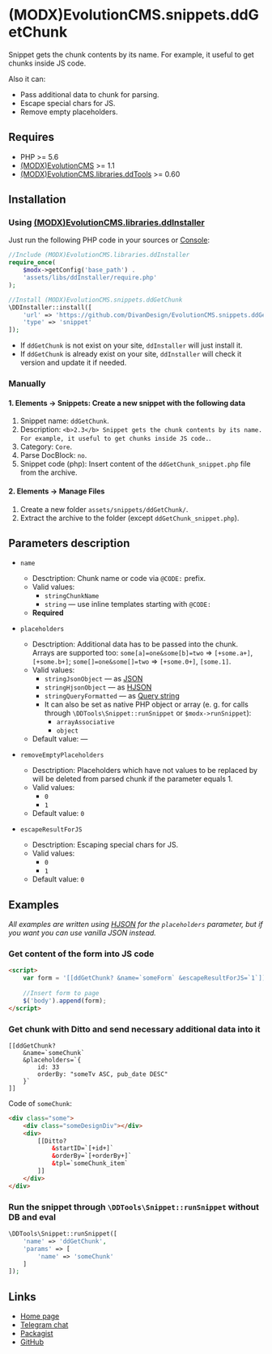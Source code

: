 # (MODX)EvolutionCMS.snippets.ddGetChunk

Snippet gets the chunk contents by its name. For example, it useful to get chunks inside JS code.

Also it can:
* Pass additional data to chunk for parsing.
* Escape special chars for JS.
* Remove empty placeholders.


## Requires

* PHP >= 5.6
* [(MODX)EvolutionCMS](https://github.com/evolution-cms/evolution) >= 1.1
* [(MODX)EvolutionCMS.libraries.ddTools](https://code.divandesign.ru/modx/ddtools) >= 0.60


## Installation


### Using [(MODX)EvolutionCMS.libraries.ddInstaller](https://github.com/DivanDesign/EvolutionCMS.libraries.ddInstaller)

Just run the following PHP code in your sources or [Console](https://github.com/vanchelo/MODX-Evolution-Ajax-Console):

```php
//Include (MODX)EvolutionCMS.libraries.ddInstaller
require_once(
	$modx->getConfig('base_path') .
	'assets/libs/ddInstaller/require.php'
);

//Install (MODX)EvolutionCMS.snippets.ddGetChunk
\DDInstaller::install([
	'url' => 'https://github.com/DivanDesign/EvolutionCMS.snippets.ddGetChunk',
	'type' => 'snippet'
]);
```

* If `ddGetChunk` is not exist on your site, `ddInstaller` will just install it.
* If `ddGetChunk` is already exist on your site, `ddInstaller` will check it version and update it if needed.


### Manually


#### 1. Elements → Snippets: Create a new snippet with the following data

1. Snippet name: `ddGetChunk`.
2. Description: `<b>2.3</b> Snippet gets the chunk contents by its name. For example, it useful to get chunks inside JS code.`.
3. Category: `Core`.
4. Parse DocBlock: `no`.
5. Snippet code (php): Insert content of the `ddGetChunk_snippet.php` file from the archive.


#### 2. Elements → Manage Files

1. Create a new folder `assets/snippets/ddGetChunk/`.
2. Extract the archive to the folder (except `ddGetChunk_snippet.php`).


## Parameters description

* `name`
	* Desctription: Chunk name or code via `@CODE:` prefix.
	* Valid values:
		* `stringChunkName`
		* `string` — use inline templates starting with `@CODE:`
	* **Required**
	
* `placeholders`
	* Desctription:
		Additional data has to be passed into the chunk.  
		Arrays are supported too: `some[a]=one&some[b]=two` => `[+some.a+]`, `[+some.b+]`; `some[]=one&some[]=two` => `[+some.0+]`, `[some.1]`.
	* Valid values:
		* `stringJsonObject` — as [JSON](https://en.wikipedia.org/wiki/JSON)
		* `stringHjsonObject` — as [HJSON](https://hjson.github.io/)
		* `stringQueryFormatted` — as [Query string](https://en.wikipedia.org/wiki/Query_string)
		* It can also be set as native PHP object or array (e. g. for calls through `\DDTools\Snippet::runSnippet` or `$modx->runSnippet`):
			* `arrayAssociative`
			* `object`
	* Default value: —
	
* `removeEmptyPlaceholders`
	* Desctription: Placeholders which have not values to be replaced by will be deleted from parsed chunk if the parameter equals 1.
	* Valid values:
		* `0`
		* `1`
	* Default value: `0`
	
* `escapeResultForJS`
	* Desctription: Escaping special chars for JS.
	* Valid values:
		* `0`
		* `1`
	* Default value: `0`


## Examples

_All examples are written using [HJSON](https://hjson.github.io/) for the `placeholders` parameter, but if you want you can use vanilla JSON instead._


### Get content of the form into JS code

```html
<script>
	var form = '[[ddGetChunk? &name=`someForm` &escapeResultForJS=`1`]]';
	
	//Insert form to page
	$('body').append(form);
</script>
```


### Get chunk with Ditto and send necessary additional data into it

```
[[ddGetChunk?
	&name=`someChunk`
	&placeholders=`{
		id: 33
		orderBy: "someTv ASC, pub_date DESC"
	}`
]]
```

Code of `someChunk`:

```html
<div class="some">
	<div class="someDesignDiv"></div>
	<div>
		[[Ditto?
			&startID=`[+id+]`
			&orderBy=`[+orderBy+]`
			&tpl=`someChunk_item`
		]]
	</div>
</div>
```


### Run the snippet through `\DDTools\Snippet::runSnippet` without DB and eval

```php
\DDTools\Snippet::runSnippet([
	'name' => 'ddGetChunk',
	'params' => [
		'name' => 'someChunk'
	]
]);
```


## Links

* [Home page](https://code.divandesign.ru/modx/ddgetchunk)
* [Telegram chat](https://t.me/dd_code)
* [Packagist](https://packagist.org/packages/dd/evolutioncms-snippets-ddgetchunk)
* [GitHub](https://github.com/DivanDesign/EvolutionCMS.snippets.ddGetChunk)


<link rel="stylesheet" type="text/css" href="https://raw.githack.com/DivanDesign/CSS.ddMarkdown/master/style.min.css" />